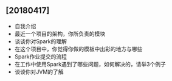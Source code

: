 ## [20180417]

* 自我介绍
* 最近一个项目的架构，你所负责的模块
* 谈谈你对Spark的理解
* 在这个项目中，你觉得你做的模板中出彩的地方与哪些
* Spark作业提交的流程
* 在工作中使用Spark遇到了哪些问题，如何解决的，请举3个例子
* 谈谈你对JVM的了解
 
